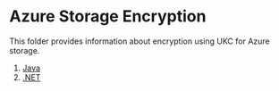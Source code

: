 # Azure Storage Encryption

This folder provides information about encryption using UKC for Azure storage.
1. [Java](./azure-java)
2. [.NET](./azure-net)
